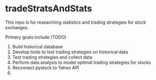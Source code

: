 # tradeStratsAndStats

This repo is for researching statistics and trading strategies for stock exchanges. 

Primary goals include (TODO)
1) Build historical database
2) Develop tools to test trading strategies on historical data
3) Test trading strategies and collect data
4) Perform data analysis to model optimal trading strategies for stocks
5) Recconect pystock to Yahoo API
6) 
